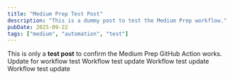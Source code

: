 ```yaml
---
title: "Medium Prep Test Post"
description: "This is a dummy post to test the Medium Prep workflow."
pubDate: 2025-09-22
tags: ["medium", "automation", "test"]
---
```


This is only a **test post** to confirm the Medium Prep GitHub Action works.
Update for workflow test
Workflow test update
Workflow test update
Workflow test update
